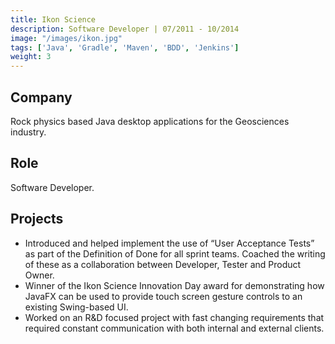 ```yaml
---
title: Ikon Science
description: Software Developer | 07/2011 - 10/2014
image: "/images/ikon.jpg"
tags: ['Java', 'Gradle', 'Maven', 'BDD', 'Jenkins']
weight: 3
---
```


## Company

Rock physics based Java desktop applications for the Geosciences industry.

## Role

Software Developer. 

## Projects

- Introduced and helped implement the use of “User Acceptance Tests” as part of the Definition of Done for all sprint teams. Coached the writing of these as a collaboration between Developer, Tester and Product Owner. 
- Winner of the Ikon Science Innovation Day award for demonstrating how JavaFX can be used to provide touch screen gesture controls to an existing Swing-based UI.
- Worked on an R&D focused project with fast changing requirements that required constant communication with both internal and external clients.
